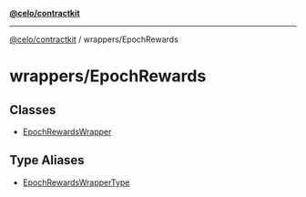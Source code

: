 [**@celo/contractkit**](../../README.md)

***

[@celo/contractkit](../../modules.md) / wrappers/EpochRewards

# wrappers/EpochRewards

## Classes

- [EpochRewardsWrapper](classes/EpochRewardsWrapper.md)

## Type Aliases

- [EpochRewardsWrapperType](type-aliases/EpochRewardsWrapperType.md)

